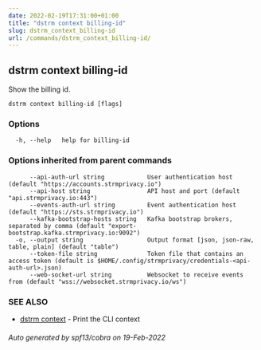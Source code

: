 ```yaml
---
date: 2022-02-19T17:31:00+01:00
title: "dstrm context billing-id"
slug: dstrm_context_billing-id
url: /commands/dstrm_context_billing-id/
---
```

## dstrm context billing-id

Show the billing id.

```
dstrm context billing-id [flags]
```

### Options

```
  -h, --help   help for billing-id
```

### Options inherited from parent commands

```
      --api-auth-url string            User authentication host (default "https://accounts.strmprivacy.io")
      --api-host string                API host and port (default "api.strmprivacy.io:443")
      --events-auth-url string         Event authentication host (default "https://sts.strmprivacy.io")
      --kafka-bootstrap-hosts string   Kafka bootstrap brokers, separated by comma (default "export-bootstrap.kafka.strmprivacy.io:9092")
  -o, --output string                  Output format [json, json-raw, table, plain] (default "table")
      --token-file string              Token file that contains an access token (default is $HOME/.config/strmprivacy/credentials-<api-auth-url>.json)
      --web-socket-url string          Websocket to receive events from (default "wss://websocket.strmprivacy.io/ws")
```

### SEE ALSO

* [dstrm context](dstrm_context.md)	 - Print the CLI context

###### Auto generated by spf13/cobra on 19-Feb-2022
